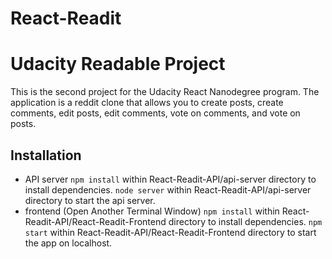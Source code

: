 # React-Readit

# Udacity Readable Project
This is the second project for the Udacity React Nanodegree program.
The application is a reddit clone that allows you to create posts, create comments,
edit posts, edit comments, vote on comments, and vote on posts.

## Installation
* API server
`npm install` within React-Readit-API/api-server directory to install dependencies.
`node server` within React-Readit-API/api-server directory to start the api server.
* frontend (Open Another Terminal Window)
`npm install` within React-Readit-API/React-Readit-Frontend directory to install dependencies.
`npm start` within React-Readit-API/React-Readit-Frontend directory to start the app on localhost.
